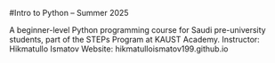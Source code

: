 #Intro to Python – Summer 2025

A beginner-level Python programming course for Saudi pre-university students, part of the STEPs Program at KAUST Academy.
Instructor: Hikmatullo Ismatov
Website: hikmatulloismatov199.github.io
